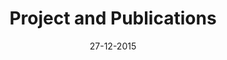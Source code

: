 ---
layout: story
title: Project and Publications
date: 27-12-2015
blog_name: blocks
item: 2
block: 4
classes: block block-grey
references: 
- slug: when-all-we-have-is-a-hammer
  type: article
- slug: blurred-lines 
  type: article
- slug: sugar-coating-tools
  type: article
---